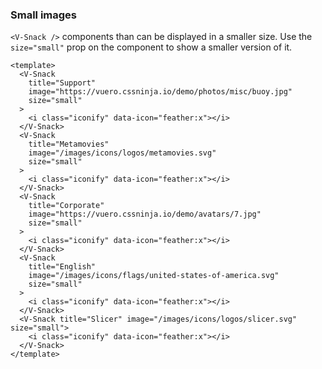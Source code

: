 ### Small images

`<V-Snack />` components than can be displayed in a smaller size.
Use the `size="small"` prop on the component to show a smaller version of it.

<!--code-->

```vue
<template>
  <V-Snack
    title="Support"
    image="https://vuero.cssninja.io/demo/photos/misc/buoy.jpg"
    size="small"
  >
    <i class="iconify" data-icon="feather:x"></i>
  </V-Snack>
  <V-Snack
    title="Metamovies"
    image="/images/icons/logos/metamovies.svg"
    size="small"
  >
    <i class="iconify" data-icon="feather:x"></i>
  </V-Snack>
  <V-Snack
    title="Corporate"
    image="https://vuero.cssninja.io/demo/avatars/7.jpg"
    size="small"
  >
    <i class="iconify" data-icon="feather:x"></i>
  </V-Snack>
  <V-Snack
    title="English"
    image="/images/icons/flags/united-states-of-america.svg"
    size="small"
  >
    <i class="iconify" data-icon="feather:x"></i>
  </V-Snack>
  <V-Snack title="Slicer" image="/images/icons/logos/slicer.svg" size="small">
    <i class="iconify" data-icon="feather:x"></i>
  </V-Snack>
</template>
```

<!--/code-->

<!--example-->

<div class="snacks">
    <V-Snack title="Support" image="https://vuero.cssninja.io/demo/photos/misc/buoy.jpg" size="small">
        <i class="iconify" data-icon="feather:x"></i>
    </V-Snack>
    <V-Snack title="Metamovies" image="/images/icons/logos/metamovies.svg" size="small">
        <i class="iconify" data-icon="feather:x"></i>
    </V-Snack>
    <V-Snack title="Corporate" image="https://vuero.cssninja.io/demo/avatars/7.jpg" size="small">
        <i class="iconify" data-icon="feather:x"></i>
    </V-Snack>
    <V-Snack title="English" image="/images/icons/flags/united-states-of-america.svg" size="small">
        <i class="iconify" data-icon="feather:x"></i>
    </V-Snack>
    <V-Snack title="Slicer" image="/images/icons/logos/slicer.svg" size="small">
        <i class="iconify" data-icon="feather:x"></i>
    </V-Snack>
</div>

<!--/example-->
